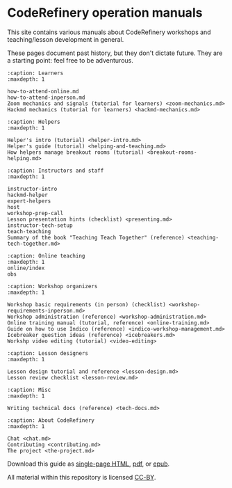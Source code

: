 # CodeRefinery operation manuals

This site contains various manuals about CodeRefinery workshops and
teaching/lesson development in general.

These pages document past history, but they don't dictate future.
They are a starting point: feel free to be adventurous.


```{toctree}
:caption: Learners
:maxdepth: 1

how-to-attend-online.md
how-to-attend-inperson.md
Zoom mechanics and signals (tutorial for learners) <zoom-mechanics.md>
Hackmd mechanics (tutorial for learners) <hackmd-mechanics.md>
```


```{toctree}
:caption: Helpers
:maxdepth: 1

Helper's intro (tutorial) <helper-intro.md>
Helper's guide (tutorial) <helping-and-teaching.md>
How helpers manage breakout rooms (tutorial) <breakout-rooms-helping.md>
```


```{toctree}
:caption: Instructors and staff
:maxdepth: 1

instructor-intro
hackmd-helper
expert-helpers
host
workshop-prep-call
Lesson presentation hints (checklist) <presenting.md>
instructor-tech-setup
teach-teaching
Summary of the book "Teaching Teach Together" (reference) <teaching-tech-together.md>
```

```{toctree}
:caption: Online teaching
:maxdepth: 1
online/index
obs
```



```{toctree}
:caption: Workshop organizers
:maxdepth: 1

Workshop basic requirements (in person) (checklist) <workshop-requirements-inperson.md>
Workshop administration (reference) <workshop-administration.md>
Online training manual (tutorial, reference) <online-training.md>
Guide on how to use Indico (reference) <indico-workshop-management.md>
Icebreaker question ideas (reference) <icebreakers.md>
Workshp video editing (tutorial) <video-editing>
```

```{toctree}
:caption: Lesson designers
:maxdepth: 1

Lesson design tutorial and reference <lesson-design.md>
Lesson review checklist <lesson-review.md>
```

```{toctree}
:caption: Misc
:maxdepth: 1

Writing technical docs (reference) <tech-docs.md>
```

```{toctree}
:caption: About CodeRefinery
:maxdepth: 1

Chat <chat.md>
Contributing <contributing.md>
The project <the-project.md>
```

Download this guide as [single-page HTML](https://coderefinery.github.io/manuals/_builds/singlehtml/),
[pdf](https://coderefinery.github.io/manuals/_builds/CodeRefineryManuals.pdf), or
[epub](https://coderefinery.github.io/manuals/_builds/CodeRefineryManuals.epub).

All material within this repository is licensed [CC-BY](LICENSE.md).
